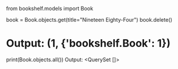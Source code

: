 from bookshelf.models import Book

book = Book.objects.get(title="Nineteen Eighty-Four")
book.delete()
# Output: (1, {'bookshelf.Book': 1})

print(Book.objects.all())
 Output: <QuerySet []>

